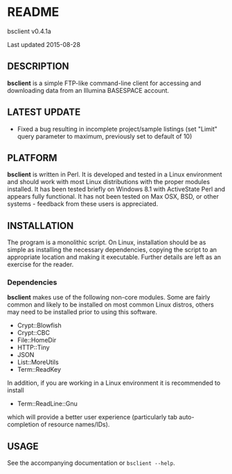 # README

bsclient v0.4.1a

Last updated 2015-08-28

## DESCRIPTION

__bsclient__ is a simple FTP-like command-line client for accessing and downloading
data from an Illumina BASESPACE account.

## LATEST UPDATE

* Fixed a bug resulting in incomplete project/sample listings (set "Limit"
    query parameter to maximum, previously set to default of 10)

## PLATFORM

__bsclient__ is written in Perl. It is developed and tested in a Linux
environment and should work with most Linux distributions with the proper
modules installed. It has been tested briefly on Windows 8.1 with ActiveState
Perl and appears fully functional. It has not been tested on Max OSX, BSD, or
other systems - feedback from these users is appreciated.

## INSTALLATION

The program is a monolithic script. On Linux, installation should be as simple as
installing the necessary dependencies, copying the script to an appropriate
location and making it executable. Further details are left as an exercise for
the reader.

### Dependencies

__bsclient__ makes use of the following non-core modules. Some are fairly
common and likely to be installed on most common Linux distros, others may
need to be installed prior to using this software.

* Crypt::Blowfish
* Crypt::CBC
* File::HomeDir
* HTTP::Tiny
* JSON
* List::MoreUtils
* Term::ReadKey

In addition, if you are working in a Linux environment it is recommended to
install

* Term::ReadLine::Gnu

which will provide a better user experience (particularly tab auto-completion
of resource names/IDs).

## USAGE

See the accompanying documentation or `bsclient --help`.
